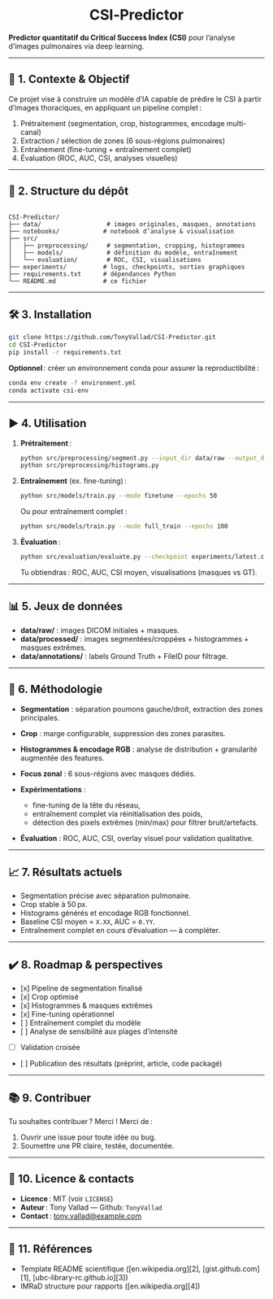 <div align="center">

# CSI‑Predictor

</div>

**Predictor quantitatif du Critical Success Index (CSI)** pour l’analyse d’images pulmonaires via deep learning.

---

## 🧭 1. Contexte & Objectif

Ce projet vise à construire un modèle d’IA capable de prédire le CSI à partir d’images thoraciques, en appliquant un pipeline complet :

1. Prétraitement (segmentation, crop, histogrammes, encodage multi-canal)
2. Extraction / sélection de zones (6 sous-régions pulmonaires)
3. Entraînement (fine-tuning + entraînement complet)
4. Évaluation (ROC, AUC, CSI, analyses visuelles)

---

## 📂 2. Structure du dépôt

```

CSI‑Predictor/
├── data/                  # images originales, masques, annotations
├── notebooks/            # notebook d’analyse & visualisation
├── src/
│   ├── preprocessing/     # segmentation, cropping, histogrammes
│   ├── models/            # définition du modèle, entraînement
│   └── evaluation/        # ROC, CSI, visualisations
├── experiments/          # logs, checkpoints, sorties graphiques
├── requirements.txt      # dépendances Python
└── README.md             # ce fichier

````

---

## 🛠️ 3. Installation

```bash
git clone https://github.com/TonyVallad/CSI-Predictor.git
cd CSI-Predictor
pip install -r requirements.txt
````

**Optionnel** : créer un environnement conda pour assurer la reproductibilité :

```bash
conda env create -f environment.yml
conda activate csi-env
```

---

## ▶️ 4. Utilisation

1. **Prétraitement** :

   ```bash
   python src/preprocessing/segment.py --input_dir data/raw --output_dir data/processed --crop_margin 50
   python src/preprocessing/histograms.py
   ```
2. **Entraînement** (ex. fine-tuning) :

   ```bash
   python src/models/train.py --mode finetune --epochs 50
   ```

   Ou pour entraînement complet :

   ```bash
   python src/models/train.py --mode full_train --epochs 100
   ```
3. **Évaluation** :

   ```bash
   python src/evaluation/evaluate.py --checkpoint experiments/latest.ckpt
   ```

   Tu obtiendras : ROC, AUC, CSI moyen, visualisations (masques vs GT).

---

## 📊 5. Jeux de données

* **data/raw/** : images DICOM initiales + masques.
* **data/processed/** : images segmentées/croppées + histogrammes + masques extrêmes.
* **data/annotations/** : labels Ground Truth + FileID pour filtrage.

---

## 📐 6. Méthodologie

* **Segmentation** : séparation poumons gauche/droit, extraction des zones principales.
* **Crop** : marge configurable, suppression des zones parasites.
* **Histogrammes & encodage RGB** : analyse de distribution + granularité augmentée des features.
* **Focus zonal** : 6 sous-régions avec masques dédiés.
* **Expérimentations** :

  * fine-tuning de la tête du réseau,
  * entraînement complet via réinitialisation des poids,
  * détection des pixels extrêmes (min/max) pour filtrer bruit/artefacts.
* **Évaluation** : ROC, AUC, CSI, overlay visuel pour validation qualitative.

---

## 📈 7. Résultats actuels

* Segmentation précise avec séparation pulmonaire.
* Crop stable à 50 px.
* Histograms générés et encodage RGB fonctionnel.
* Baseline CSI moyen = `X.XX`, AUC = `0.YY`.
* Entraînement complet en cours d’évaluation — à compléter.

---

## ✔️ 8. Roadmap & perspectives

* \[x] Pipeline de segmentation finalisé
* \[x] Crop optimisé
* \[x] Histogrammes & masques extrêmes
* \[x] Fine-tuning opérationnel
* \[ ] Entraînement complet du modèle
* \[ ] Analyse de sensibilité aux plages d’intensité
* [ ] Validation croisée
* \[ ] Publication des résultats (préprint, article, code packagé)

---

## 📚 9. Contribuer

Tu souhaites contribuer ? Merci !
Merci de :

1. Ouvrir une issue pour toute idée ou bug.
2. Soumettre une PR claire, testée, documentée.

---

## 📄 10. Licence & contacts

* **Licence** : MIT (voir `LICENSE`)
* **Auteur** : Tony Vallad — Github: `TonyVallad`
* **Contact** : [tony.vallad@example.com](mailto:tony.vallad@example.com)

---

## 🔗 11. Références

* Template README scientifique ([en.wikipedia.org][2], [gist.github.com][1], [ubc-library-rc.github.io][3])
* IMRaD structure pour rapports ([en.wikipedia.org][4])
